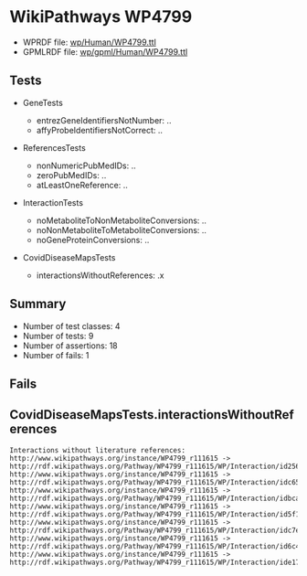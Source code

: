 # WikiPathways WP4799

* WPRDF file: [wp/Human/WP4799.ttl](../wp/Human/WP4799.ttl)
* GPMLRDF file: [wp/gpml/Human/WP4799.ttl](../wp/gpml/Human/WP4799.ttl)

## Tests

* GeneTests
    * entrezGeneIdentifiersNotNumber: ..
    * affyProbeIdentifiersNotCorrect: ..

* ReferencesTests
    * nonNumericPubMedIDs: ..
    * zeroPubMedIDs: ..
    * atLeastOneReference: ..

* InteractionTests
    * noMetaboliteToNonMetaboliteConversions: ..
    * noNonMetaboliteToMetaboliteConversions: ..
    * noGeneProteinConversions: ..

* CovidDiseaseMapsTests
    * interactionsWithoutReferences: .x

## Summary

* Number of test classes: 4
* Number of tests: 9
* Number of assertions: 18
* Number of fails: 1

## Fails

## CovidDiseaseMapsTests.interactionsWithoutReferences

```
Interactions without literature references:
http://www.wikipathways.org/instance/WP4799_r111615 -> http://rdf.wikipathways.org/Pathway/WP4799_r111615/WP/Interaction/id2567d541
http://www.wikipathways.org/instance/WP4799_r111615 -> http://rdf.wikipathways.org/Pathway/WP4799_r111615/WP/Interaction/idc652beda
http://www.wikipathways.org/instance/WP4799_r111615 -> http://rdf.wikipathways.org/Pathway/WP4799_r111615/WP/Interaction/idbca35504
http://www.wikipathways.org/instance/WP4799_r111615 -> http://rdf.wikipathways.org/Pathway/WP4799_r111615/WP/Interaction/id5f17221c
http://www.wikipathways.org/instance/WP4799_r111615 -> http://rdf.wikipathways.org/Pathway/WP4799_r111615/WP/Interaction/idc7eb7b47
http://www.wikipathways.org/instance/WP4799_r111615 -> http://rdf.wikipathways.org/Pathway/WP4799_r111615/WP/Interaction/id6c434c1e
http://www.wikipathways.org/instance/WP4799_r111615 -> http://rdf.wikipathways.org/Pathway/WP4799_r111615/WP/Interaction/ide171a636

```
